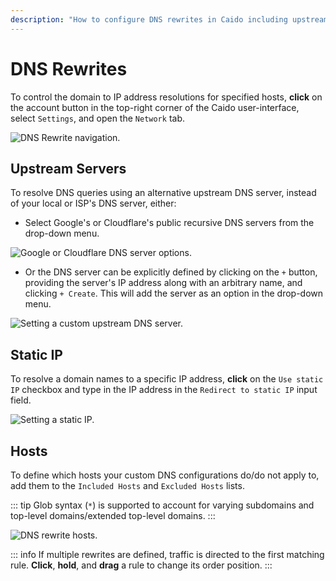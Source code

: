 ```yaml
---
description: "How to configure DNS rewrites in Caido including upstream servers, static IP resolution, and host filtering for custom domain resolution."
---
```


# DNS Rewrites

To control the domain to IP address resolutions for specified hosts, **click** on the account button <code><Icon icon="fas fa-user" /></code> in the top-right corner of the Caido user-interface, select `Settings`, and open the `Network` tab.

<img alt="DNS Rewrite navigation." src="/_images/settings_dns_rewrite.png" center no-shadow/>

## Upstream Servers

To resolve DNS queries using an alternative upstream DNS server, instead of your local or ISP's DNS server, either:

- Select Google's or Cloudflare's public recursive DNS servers from the drop-down menu.

<img alt="Google or Cloudflare DNS server options." src="/_images/upstream_dns.png" center no-shadow/>

- Or the DNS server can be explicitly defined by clicking on the `+` button, providing the server's IP address along with an arbitrary name, and clicking `+ Create`. This will add the server as an option in the drop-down menu.

<img alt="Setting a custom upstream DNS server." src="/_images/new_upstream_dns.png" center no-shadow/>

## Static IP

To resolve a domain names to a specific IP address, **click** on the `Use static IP` checkbox and type in the IP address in the `Redirect to static IP` input field.

<img alt="Setting a static IP." src="/_images/static_ip_dns_rewrite.png" center no-shadow/>

## Hosts

To define which hosts your custom DNS configurations do/do not apply to, add them to the `Included Hosts` and `Excluded Hosts` lists.

::: tip
Glob syntax (_`*`_) is supported to account for varying subdomains and top-level domains/extended top-level domains.
:::

<img alt="DNS rewrite hosts." src="/_images/dns_rewrite_hosts.png" center no-shadow/>

::: info
If multiple rewrites are defined, traffic is directed to the first matching rule. **Click**, **hold**, and **drag** a rule to change its order position.
:::
